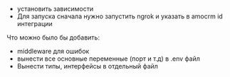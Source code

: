 - установить зависимости
- Для запуска сначала нужно запустить ngrok и указать в amocrm id интеграции

Что можно было бы добавить:
- middleware для ошибок
- вынести все основные переменные (порт и т.д) в .env файл
- Вынести типы, интерфейсы в отдельный файл

